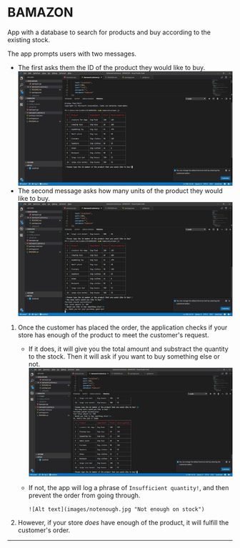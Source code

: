 # BAMAZON
App with a database to search for products and buy according to the existing stock.

The app prompts users with two messages.

   * The first asks them the ID of the product they would like to buy.
         ![Alt text](images/Firstprompt.jpg "First prompt")
   * The second message asks how many units of the product they would like to buy.
         ![Alt text](images/succesfulpurchase.jpg "Succesful purchase")

1. Once the customer has placed the order, the application checks if your store has enough of the product to meet the customer's request.
   * If it does, it will give you the total amount and substract the quantity to the stock. Then it will ask if you want to buy something else or not. 
         ![Alt text](images/succesfulbuymore.jpg "Buy another item")

   * If not, the app will log a phrase of `Insufficient quantity!`, and then prevent the order from going through.

         ![Alt text](images/notenough.jpg "Not enough on stock")

2. However, if your store _does_ have enough of the product, it will fulfill the customer's order.


***